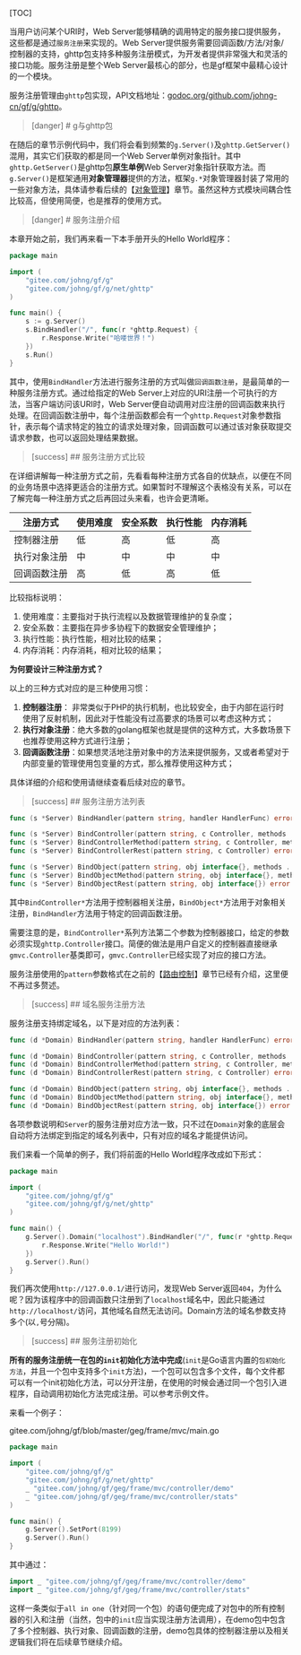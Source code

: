 
[TOC]

当用户访问某个URI时，Web Server能够精确的调用特定的服务接口提供服务，这些都是通过```服务注册```来实现的。Web Server提供服务需要回调函数/方法/对象/控制器的支持，ghttp包支持多种服务注册模式，为开发者提供非常强大和灵活的接口功能。服务注册是整个Web Server最核心的部分，也是gf框架中最精心设计的一个模块。

服务注册管理由```ghttp```包实现，API文档地址：[godoc.org/github.com/johng-cn/gf/g/ghttp](https://godoc.org/github.com/johng-cn/gf/g/net/ghttp)。

>[danger] # g与ghttp包

在随后的章节示例代码中，我们将会看到频繁的```g.Server()```及```ghttp.GetServer()```混用，其实它们获取的都是同一个Web Server单例对象指针。其中```ghttp.GetServer()```是ghttp包**原生单例**Web Server对象指针获取方法。而```g.Server()```是框架通用**对象管理器**提供的方法，框架```g.*```对象管理器封装了常用的一些对象方法，具体请参看后续的【[对象管理](单例管理.md)】章节。虽然这种方式模块间耦合性比较高，但使用简便，也是推荐的使用方式。


>[danger] # 服务注册介绍

本章开始之前，我们再来看一下本手册开头的Hello World程序：
```go
package main

import (
    "gitee.com/johng/gf/g"
    "gitee.com/johng/gf/g/net/ghttp"
)

func main() {
    s := g.Server()
    s.BindHandler("/", func(r *ghttp.Request) {
        r.Response.Write("哈喽世界！")
    })
    s.Run()
}
```
其中，使用```BindHandler```方法进行服务注册的方式叫做```回调函数注册```，是最简单的一种服务注册方式。通过给指定的Web Server上对应的URI注册一个可执行的方法，当客户端访问该URI时，Web Server便自动调用对应注册的回调函数来执行处理。在回调函数注册中，每个注册函数都会有一个```ghttp.Request```对象参数指针，表示每个请求特定的独立的请求处理对象，回调函数可以通过该对象获取提交请求参数，也可以返回处理结果数据。

>[success] ## 服务注册方式比较

在详细讲解每一种注册方式之前，先看看每种注册方式各自的优缺点，以便在不同的业务场景中选择更适合的注册方式。如果暂时不理解这个表格没有关系，可以在了解完每一种注册方式之后再回过头来看，也许会更清晰。

|  注册方式        |  使用难度  |  安全系数  |  执行性能  | 内存消耗  |
| ---                   |     ---       | --- | --- | ---|
|  控制器注册     |  低  |   高 |  低  |  高 |
|  执行对象注册  |  中  |  中  |  中  | 中 |
|  回调函数注册  |  高  |  低  |  高  | 低 |

比较指标说明：
1. 使用难度：主要指对于执行流程以及数据管理维护的复杂度；
1. 安全系数：主要指在异步多协程下的数据安全管理维护；
1. 执行性能：执行性能，相对比较的结果；
1. 内存消耗：内存消耗，相对比较的结果；

**为何要设计三种注册方式？**


以上的三种方式对应的是三种使用习惯：
1. **控制器注册**： 非常类似于PHP的执行机制，也比较安全，由于内部在运行时使用了反射机制，因此对于性能没有过高要求的场景可以考虑这种方式；
2. **执行对象注册**：绝大多数的golang框架也就是提供的这种方式，大多数场景下也推荐使用这种方式进行注册；
3. **回调函数注册**：如果想灵活地注册对象中的方法来提供服务，又或者希望对于内部变量的管理使用包变量的方式，那么推荐使用这种方式；

具体详细的介绍和使用请继续查看后续对应的章节。



>[success] ## 服务注册方法列表
```go
func (s *Server) BindHandler(pattern string, handler HandlerFunc) error

func (s *Server) BindController(pattern string, c Controller, methods ...string) error
func (s *Server) BindControllerMethod(pattern string, c Controller, methods string) error
func (s *Server) BindControllerRest(pattern string, c Controller) error

func (s *Server) BindObject(pattern string, obj interface{}, methods ...string) error
func (s *Server) BindObjectMethod(pattern string, obj interface{}, methods string) error
func (s *Server) BindObjectRest(pattern string, obj interface{}) error
```

其中```BindController*```方法用于控制器相关注册，```BindObject*```方法用于对象相关注册，```BindHandler```方法用于特定的回调函数注册。

需要注意的是，```BindController*```系列方法第二个参数为控制器接口，给定的参数必须实现```ghttp.Controller```接口。简便的做法是用户自定义的控制器直接继承```gmvc.Controller```基类即可，```gmvc.Controller```已经实现了对应的接口方法。

服务注册使用的```pattern```参数格式在之前的【[路由控制](路由控制.md)】章节已经有介绍，这里便不再过多赘述。


>[success] ## 域名服务注册方法

服务注册支持绑定域名，以下是对应的方法列表：
```go
func (d *Domain) BindHandler(pattern string, handler HandlerFunc) error

func (d *Domain) BindController(pattern string, c Controller, methods ...string) error
func (d *Domain) BindControllerMethod(pattern string, c Controller, methods string) error
func (d *Domain) BindControllerRest(pattern string, c Controller) error

func (d *Domain) BindObject(pattern string, obj interface{}, methods ...string) error
func (d *Domain) BindObjectMethod(pattern string, obj interface{}, methods string) error
func (d *Domain) BindObjectRest(pattern string, obj interface{}) error
```
各项参数说明和```Server```的服务注册对应方法一致，只不过在```Domain```对象的底层会自动将方法绑定到指定的域名列表中，只有对应的域名才能提供访问。

我们来看一个简单的例子，我们将前面的Hello World程序改成如下形式：
```go
package main

import (
    "gitee.com/johng/gf/g"
    "gitee.com/johng/gf/g/net/ghttp"
)

func main() {
    g.Server().Domain("localhost").BindHandler("/", func(r *ghttp.Request) {
        r.Response.Write("Hello World!")
    })
    g.Server().Run()
}
```
我们再次使用```http://127.0.0.1/```进行访问，发现Web Server返回```404```，为什么呢？因为该程序中的回调函数只注册到了```localhost```域名中，因此只能通过```http://localhost/```访问，其他域名自然无法访问。Domain方法的域名参数支持多个(以```,```号分隔)。


>[success] ## 服务注册初始化

**所有的服务注册统一在包的```init```初始化方法中完成**(```init```是Go语言内置的```包初始化方法```，并且一个包中支持多个```init```方法)，一个包可以包含多个文件，每个文件都可以有一个init初始化方法，可以分开注册，在使用的时候会通过同一个包引入进程序，自动调用初始化方法完成注册。可以参考示例文件。

来看一个例子：

gitee.com/johng/gf/blob/master/geg/frame/mvc/main.go

```go
package main

import (
	"gitee.com/johng/gf/g"
    "gitee.com/johng/gf/g/net/ghttp"
    _ "gitee.com/johng/gf/geg/frame/mvc/controller/demo"
    _ "gitee.com/johng/gf/geg/frame/mvc/controller/stats"
)

func main() {
    g.Server().SetPort(8199)
    g.Server().Run()
}
```
其中通过：
```go
import _ "gitee.com/johng/gf/geg/frame/mvc/controller/demo"
import _ "gitee.com/johng/gf/geg/frame/mvc/controller/stats"
```
这样一条类似于```all in one```（针对同一个包）的语句便完成了对包中的所有控制器的引入和注册（当然，包中的```init```应当实现注册方法调用），在demo包中包含了多个控制器、执行对象、回调函数的注册，demo包具体的控制器注册以及相关逻辑我们将在后续章节继续介绍。
